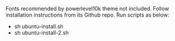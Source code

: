 Fonts recommended by powerlevel10k theme not included. 
Follow installation instructions from its Github repo.
Run scripts as below:
* sh ubuntu-install.sh
* sh ubuntu-install-2.sh
